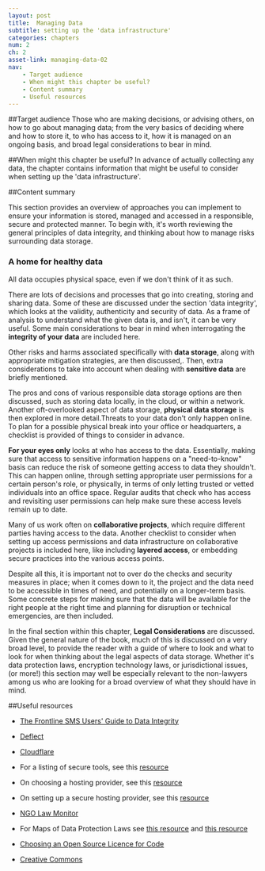 ```yaml
---
layout: post
title:  Managing Data
subtitle: setting up the 'data infrastructure'
categories: chapters
num: 2
ch: 2
asset-link: managing-data-02
nav: 
    - Target audience
    - When might this chapter be useful? 
    - Content summary
    - Useful resources
---
```


##Target audience
Those who are making decisions, or advising others, on how to go about managing data; from the very basics of deciding where and how to store it, to who has access to it, how it is managed on an ongoing basis, and broad legal considerations to bear in mind. 

##When might this chapter be useful?
In advance of actually collecting any data, the chapter contains information that might be useful to consider when setting up the 'data infrastructure'.

##Content summary

This section provides an overview of approaches you can implement to ensure your information is stored, managed and accessed in a responsible, secure and protected manner. To begin with, it's worth reviewing the general principles of data integrity, and thinking about how to manage risks surrounding data storage.

### A home for healthy data 

All data occupies physical space, even if we don't think of it as such.

There are lots of decisions and processes that go into creating, storing and sharing data. Some of these are discussed under the section 'data integrity', which looks at the validity, authenticity and security of data. As a frame of analysis to understand what the given data is, and isn't, it can be very useful. Some main considerations to bear in mind when interrogating the **integrity of your data** are included here.

Other risks and harms associated specifically with **data storage**, along with appropriate mitigation strategies, are then discussed,. Then, extra considerations to take into account when dealing with **sensitive data** are briefly mentioned.

The pros and cons of various responsible data storage options are then discussed, such as storing data locally, in the cloud, or within a network. Another oft-overlooked aspect of data storage, **physical data storage** is then explored in more detail.Threats to your data don't only happen online. To plan for a possible physical break into your office or headquarters, a checklist is provided of things to consider in advance.

**For your eyes only** looks at who has access to the data. Essentially, making sure that access to sensitive information happens on a "need-to-know" basis can reduce the risk of someone getting access to data they shouldn't. This can happen online, through setting appropriate user permissions for a certain person's role, or physically, in terms of only letting trusted or vetted individuals into an office space. Regular audits that check who has access and revisiting user permissions can help make sure these access levels remain up to date.

Many of us work often on **collaborative projects**, which require different parties having access to the data. Another checklist to consider when setting up access permissions and data infrastructure on collaborative projects is included here, like including **layered access**, or embedding secure practices into the various access points.

Despite all this, it is important not to over do the checks and security measures in place; when it comes down to it, the project and the data need to be accessible in times of need, and potentially on a longer-term basis. Some concrete steps for making sure that the data will be available for the right people at the right time and planning for disruption or technical emergencies, are then included.

In the final section within this chapter, **Legal Considerations** are discussed. Given the general nature of the book, much of this is discussed on a very broad level, to provide the reader with a guide of where to look and what to look for when thinking about the legal aspects of data storage. Whether it's data protection laws, encryption technology laws, or jurisdictional issues, (or more!) this section may well be especially relevant to the non-lawyers among us who are looking for a broad overview of what they should have in mind.

##Useful resources

* [The Frontline SMS Users' Guide to Data Integrity](http://www.frontlinesms.com/wp-content/uploads/2011/08/frontlinesms_userguide.pdf)

* [Deflect](https://deflect.ca/)

* [Cloudflare](https://www.cloudflare.com)

* For a listing of secure tools, see this [resource](https://www.prismbreak.org)

* On choosing a hosting provider, see this [resource](https://learn.equalit.ie/wiki/Responsible_Data_Forum_on_Hosting)

* On setting up a secure hosting provider, see this [resource](https://learn.equalit.ie/wiki/Secure_hosting_guide)

* [NGO Law Monitor](http://www.icnl.org/research/monitor/)

*  For Maps of Data Protection Laws see [this resource](http://www.forrestertools.com/heatmap/) and [this resource](http://www.dlapiperdataprotection.com/#handbook/world-map-section)

*  [Choosing an Open Source Licence for Code](http://choosealicense.com)

*  [Creative Commons](https://creativecommons.org)
